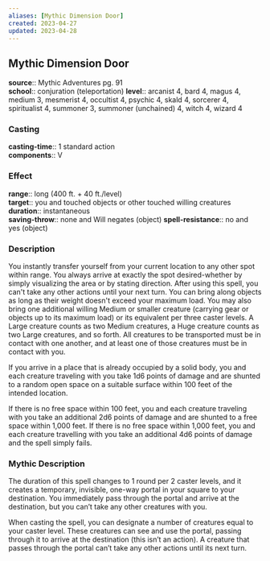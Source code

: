 ```yaml
---
aliases: [Mythic Dimension Door]
created: 2023-04-27
updated: 2023-04-28
---
```


## Mythic Dimension Door

**source**:: Mythic Adventures pg. 91  
**school**:: conjuration (teleportation)
**level**:: arcanist 4, bard 4, magus 4, medium 3, mesmerist 4, occultist 4, psychic 4, skald 4, sorcerer 4, spiritualist 4, summoner 3, summoner (unchained) 4, witch 4, wizard 4

### Casting

**casting-time**:: 1 standard action  
**components**:: V

### Effect

**range**:: long (400 ft. + 40 ft./level)  
**target**:: you and touched objects or other touched willing creatures  
**duration**:: instantaneous  
**saving-throw**:: none and Will negates (object)
**spell-resistance**:: no and yes (object)

### Description

You instantly transfer yourself from your current location to any other spot within range. You always arrive at exactly the spot desired-whether by simply visualizing the area or by stating direction. After using this spell, you can't take any other actions until your next turn. You can bring along objects as long as their weight doesn't exceed your maximum load. You may also bring one additional willing Medium or smaller creature (carrying gear or objects up to its maximum load) or its equivalent per three caster levels. A Large creature counts as two Medium creatures, a Huge creature counts as two Large creatures, and so forth. All creatures to be transported must be in contact with one another, and at least one of those creatures must be in contact with you.  
  
If you arrive in a place that is already occupied by a solid body, you and each creature traveling with you take 1d6 points of damage and are shunted to a random open space on a suitable surface within 100 feet of the intended location.  
  
If there is no free space within 100 feet, you and each creature traveling with you take an additional 2d6 points of damage and are shunted to a free space within 1,000 feet. If there is no free space within 1,000 feet, you and each creature travelling with you take an additional 4d6 points of damage and the spell simply fails.

### Mythic Description

The duration of this spell changes to 1 round per 2 caster levels, and it creates a temporary, invisible, one-way portal in your square to your destination. You immediately pass through the portal and arrive at the destination, but you can’t take any other creatures with you.  
  
When casting the spell, you can designate a number of creatures equal to your caster level. These creatures can see and use the portal, passing through it to arrive at the destination (this isn’t an action). A creature that passes through the portal can’t take any other actions until its next turn.
